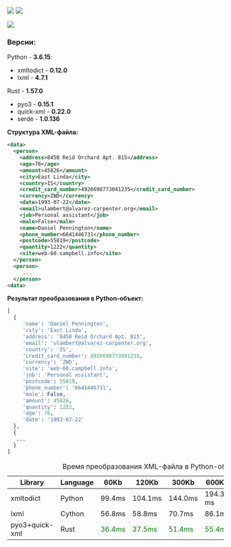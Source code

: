 <a href="https://pepy.tech/project/pprof"><img src="https://pepy.tech/badge/pprof?kill_cache=1"/></a>
<img src="https://pepy.tech/badge/pprof"/>

<img src=https://img.shields.io/github/license/mirecl/pprof/>

### Версии:
Python - **3.6.15**:
+ xmltodict - **0.12.0**
+ lxml - **4.7.1**

Rust - **1.57.0** 
+ pyo3 - **0.15.1**
+ quick-xml - **0.22.0**
+ serde - **1.0.136**

**Структура XML-файла:**
```xml
<data>
  <person>
    <address>8450 Reid Orchard Apt. 815</address>
    <age>76</age>
    <amount>45826</amount>
    <city>East Linda</city>
    <country>IS</country>
    <credit_card_number>4926698773041235</credit_card_number>
    <currency>ZWD</currency>
    <date>1993-07-22</date>
    <email>ulambert@alvarez-carpenter.org</email>
    <job>Personal assistant</job>
    <male>False</male>
    <name>Daniel Pennington</name>
    <phone_number>6641446731</phone_number>
    <postcode>55819</postcode>
    <quantity>1222</quantity>
    <site>web-60.campbell.info</site>
  </person>
  <person>
     ...
  </person>
<data>
```
**Результат преобразования в Python-объект:**
```python
[
  {
     'name': 'Daniel Pennington',
     'city': 'East Linda',
     'address': '8450 Reid Orchard Apt. 815',
     'email': 'ulambert@alvarez-carpenter.org',
     'country': 'IS',
     'credit_card_number': 4926698773041235,
     'currency': 'ZWD',
     'site': 'web-60.campbell.info',
     'job': 'Personal assistant',
     'postcode': 55819,
     'phone_number': '6641446731',
     'male': False,
     'amount': 45826,
     'quantity': 1222,
     'age': 76,
     'date': '1993-07-22'
  },
  {
   ...
  }
]
```

<table>
    <caption>Время преобразования XML-файла в Python-объект в зависимости от размера XML.</caption>
    <thead>
        <tr>
            <th>Library</th>
            <th>Language</th>
            <th>60Kb</th>
            <th>120Kb</th>
            <th>300Kb</th>
            <th>600Kb</th>
            <th>1.2Mb</th>
            <th>3.2Mb</th>
            <th>9Mb</th>
            <th>30Mb</th>
            <th>60Mb</th>
        </tr>
    </thead>
    <tbody>
        <tr>
            <td>xmltodict</td>
            <td>Python</td>
            <td>99.4ms</td>
            <td>104.1ms</td>
            <td>144.0ms</td>
            <td>194.3 ms</td>
            <td>311.9ms</td>
            <td>679.2ms</td>
            <td>1809.6s</td>
            <td>6.040s</td>
            <td>11.817s</td>
        </tr>
        <tr>
            <td>lxml</td>
            <td>Cython</td>
            <td>56.8ms</td>
            <td>58.8ms</td>
            <td>70.7ms</td>
            <td>86.1ms</td>
            <td>123.1ms</td>
            <td>235.5ms</td>
            <td>615.1ms</td>
            <td>1.815s</td>
            <td>3.529s</td>
        </tr>
        <tr>
            <td>pyo3+quick-xml</td>
            <td>Rust</td>
            <td style="color:green">36.4ms</td>
            <td style="color:green">37.5ms</td>
            <td style="color:green">51.4ms</td>
            <td style="color:green">55.4ms</td>
            <td style="color:green">79.9ms</td>
            <td style="color:green">149.9ms</td>
            <td style="color:green">365.7ms</td>
            <td style="color:green">1.161s</td>
            <td style="color:green">2.304s</td>
        </tr>
    </tbody>
</table>


